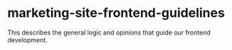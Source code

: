 marketing-site-frontend-guidelines
==================================

This describes the general logic and opinions that guide our frontend development.
